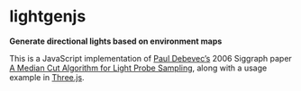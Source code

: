 lightgenjs
==========

**Generate directional lights based on environment maps**

This is a JavaScript implementation of [Paul Debevec’s](https://pauldebevec.com) 2006 Siggraph paper [A Median Cut Algorithm for Light Probe Sampling](http://citeseerx.ist.psu.edu/viewdoc/download?doi=10.1.1.685.959&rep=rep1&type=pdf), along with a usage example in [Three.js](https://threejs.org).
